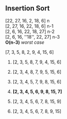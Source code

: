 ## Insertion Sort

[22, 27, 16, 2, 18, 6]      n\
[2, 27, 16, 22, 18, 6]      n-1\
[2, 6, 16, 22, 18, 27]      n-2\
[2, 6, 16, ''18'', 22, 27]  n-3\
**O(n-3)** *worst case*



[7, 3, 5, 8, 2, 9, 4, 15, 6]

1. [2, 3, 5, 8, 7, 9, 4, 15, 6]
2. [2, 3, 4, 8, 7, 9, 5, 15, 6]
3. [2, 3, 4, 5, 7, 9, 8, 15, 6]

4. **[2, 3, 4, 5, 6, 9, 8, 15, 7]**

5. [2, 3, 4, 5, 6, 7, 8, 15, 9]
6. [2, 3, 4, 5, 6, 7, 8, 9, 15]
